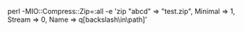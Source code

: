 
perl -MIO::Compress::Zip=:all -e 'zip \"abcd" => "test.zip", Minimal => 1, Stream => 0, Name => q[backslash\in\path]'